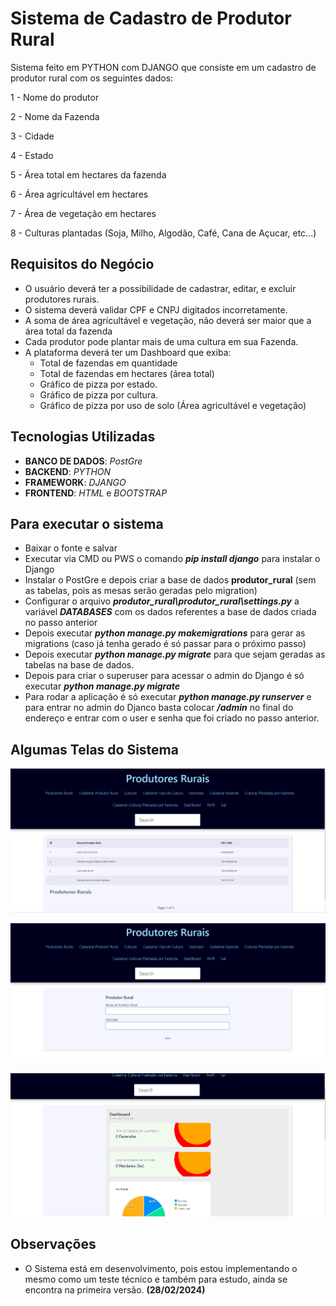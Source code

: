 # Sistema de Cadastro de Produtor Rural

Sistema feito em PYTHON com DJANGO que consiste em um cadastro de produtor rural com os seguintes dados:

1 - Nome do produtor

2 - Nome da Fazenda

3 - Cidade

4 - Estado

5 - Área total em hectares da fazenda

6 - Área agricultável em hectares

7 - Área de vegetação em hectares

8 - Culturas plantadas (Soja, Milho, Algodão, Café, Cana de Açucar, etc...)

## Requisitos do Negócio

- O usuário deverá ter a possibilidade de cadastrar, editar, e excluir produtores rurais.
- O sistema deverá validar CPF e CNPJ digitados incorretamente.
- A soma de área agrícultável e vegetação, não deverá ser maior que a área total da fazenda
- Cada produtor pode plantar mais de uma cultura em sua Fazenda.
- A plataforma deverá ter um Dashboard que exiba:
    * Total de fazendas em quantidade
    * Total de fazendas em hectares (área total)
    * Gráfico de pizza por estado.
    * Gráfico de pizza por cultura.
    * Gráfico de pizza por uso de solo (Área agricultável e vegetação)

## Tecnologias Utilizadas

- **BANCO DE DADOS**: _PostGre_
- **BACKEND**: _PYTHON_
- **FRAMEWORK**: _DJANGO_
- **FRONTEND**: _HTML_ e _BOOTSTRAP_

## Para executar o sistema

- Baixar o fonte e salvar
- Executar via CMD ou PWS o comando **_pip install django_** para instalar o Django
- Instalar o PostGre e depois criar a base de dados **produtor_rural** (sem as tabelas, pois as mesas serão geradas pelo migration)
- Configurar o arquivo **_produtor_rural\produtor_rural\settings.py_** a variável **_DATABASES_** com os dados referentes a base de dados criada no passo anterior
- Depois executar **_python manage.py makemigrations_** para gerar as migrations (caso já tenha gerado é só passar para o próximo passo)
- Depois executar **_python manage.py migrate_** para que sejam geradas as tabelas na base de dados.
- Depois para criar o superuser para acessar o admin do Django é só executar **_python manage.py migrate_**
- Para rodar a aplicação é só executar **_python manage.py runserver_** e para entrar no admin do Djanco basta colocar **_/admin_** no final do endereço e entrar com o user e senha que foi criado no passo anterior.

## Algumas Telas do Sistema

![img.png](img.png)

![img_1.png](img_1.png)

![img_2.png](img_2.png)

## Observações

- O Sistema está em desenvolvimento, pois estou implementando o mesmo como um teste técnico e também para estudo, ainda se encontra na primeira versão. **(28/02/2024)**
